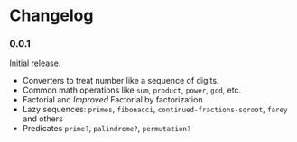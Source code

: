 # Changelog

### 0.0.1

Initial release.

* Converters to treat number like a sequence of digits.
* Common math operations like `sum`, `product`, `power`, `gcd`, etc.
* Factorial and *Improved* Factorial by factorization
* Lazy sequences: `primes`, `fibonacci`, `continued-fractions-sqroot`, `farey` and others
* Predicates `prime?`, `palindrome?`, `permutation?`
